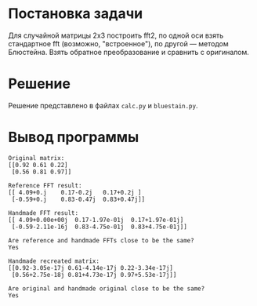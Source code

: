 # Постановка задачи

Для случайной матрицы 2х3 построить fft2, по одной оси взять стандартное fft (возможно, "встроенное"), по другой — методом Блюстейна. Взять обратное преобразование и сравнить с оригиналом.

# Решение

Решение представлено в файлах `calc.py` и `bluestain.py`.

# Вывод программы

```
Original matrix:
[[0.92 0.61 0.22]
 [0.56 0.81 0.97]]

Reference FFT result:
[[ 4.09+0.j    0.17-0.2j   0.17+0.2j ]
 [-0.59+0.j    0.83-0.47j  0.83+0.47j]]

Handmade FFT result:
[[ 4.09+0.00e+00j  0.17-1.97e-01j  0.17+1.97e-01j]
 [-0.59-2.11e-16j  0.83-4.75e-01j  0.83+4.75e-01j]]

Are reference and handmade FFTs close to be the same?
Yes

Handmade recreated matrix:
[[0.92-3.05e-17j 0.61-4.14e-17j 0.22-3.34e-17j]
 [0.56+2.75e-18j 0.81+4.73e-17j 0.97+5.53e-17j]]

Are original and handmade original close to be the same?
Yes
```
